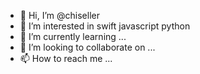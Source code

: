 - 👋 Hi, I’m @chiseller
- 👀 I’m interested in swift javascript python
- 🌱 I’m currently learning ...
- 💞️ I’m looking to collaborate on ...
- 📫 How to reach me ...

<!---
chiseller/chiseller is a ✨ special ✨ repository because its `README.md` (this file) appears on your GitHub profile.
You can click the Preview link to take a look at your changes.
--->
